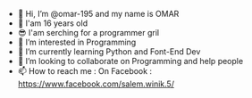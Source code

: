 - 👋 Hi, I’m @omar-195 and my name is OMAR 
- 🎉 I'am 16 years old
- 😎 I'am serching for a programmer gril
- 👀 I’m interested in Programming
- 🌱 I’m currently learning Python and Font-End Dev
- 💞️ I’m looking to collaborate on Programming and help people
- 📫 How to reach me :
 On Facebook : https://www.facebook.com/salem.winik.5/
 

<!---
omar-195/omar-195 is a ✨ special ✨ repository because its `README.md` (this file) appears on your GitHub profile.
You can click the Preview link to take a look at your changes.
--->
